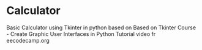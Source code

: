 # Calculator
Basic Calculator using Tkinter in python based on Based on Tkinter Course - Create Graphic User Interfaces in Python Tutorial video fr    eecodecamp.org
